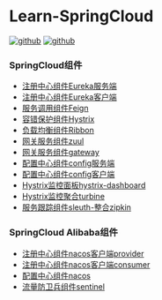 # Learn-SpringCloud
[![github](https://img.shields.io/badge/springboot-2.3.0-green.svg)]()
[![github](https://img.shields.io/badge/springcloud-Hoxton.SR4-blue.svg)]()

### SpringCloud组件
+ [注册中心组件Eureka服务端](https://github.com/leowy/learn-springcloud/tree/master/eureka-server)  
+ [注册中心组件Eureka客户端](https://github.com/leowy/learn-springcloud/tree/master/eureka-client)  
+ [服务调用组件Feign](https://github.com/leowy/learn-springcloud/tree/master/feign-service)  
+ [容错保护组件Hystrix](https://github.com/leowy/learn-springcloud/tree/master/hystrix-service)  
+ [负载均衡组件Ribbon](https://github.com/leowy/learn-springcloud/tree/master/ribbon-service)  
+ [网关服务组件zuul](https://github.com/leowy/learn-springcloud/tree/master/zuul-service) 
+ [网关服务组件gateway](https://github.com/leowy/learn-springcloud/tree/master/gateway-service) 
+ [配置中心组件config服务端](https://github.com/leowy/learn-springcloud/tree/master/config-server) 
+ [配置中心组件config客户端](https://github.com/leowy/learn-springcloud/tree/master/config-client) 
+ [Hystrix监控面板hystrix-dashboard](https://github.com/leowy/learn-springcloud/tree/master/hystrix-dashboard) 
+ [Hystrix监控聚合turbine](https://github.com/leowy/learn-springcloud/tree/master/turbine-service) 
+ [服务跟踪组件sleuth-整合zipkin](https://github.com/leowy/learn-springcloud/tree/master/sleuth-service) 


### SpringCloud Alibaba组件
+ [注册中心组件nacos客户端provider](https://github.com/leowy/learn-springcloud/tree/master/nacos-provider) 
+ [注册中心组件nacos客户端consumer](https://github.com/leowy/learn-springcloud/tree/master/nacos-consumer) 
+ [配置中心组件nacos](https://github.com/leowy/learn-springcloud/tree/master/nacos-config) 
+ [流量防卫兵组件sentinel](https://github.com/leowy/learn-springcloud/tree/master/sentinel-client) 
